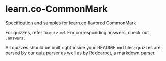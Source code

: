 # learn.co-CommonMark

Specification and samples for learn.co flavored CommonMark

For quizzes, refer to `quiz.md`. For corresponding answers, check out `.answers`.

All quizzes should be built right inside your README.md files; quizzes are parsed by our quiz parser as well as by Redcarpet, a markdown parser.
